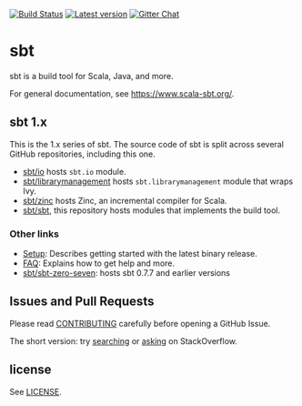 [![Build Status](https://travis-ci.com/sbt/sbt.svg?branch=develop)](https://travis-ci.com/github/sbt/sbt)
[![Latest version](https://img.shields.io/github/tag/sbt/sbt.svg)](https://index.scala-lang.org/sbt/sbt)
[![Gitter Chat](https://badges.gitter.im/sbt/sbt.svg)](https://gitter.im/sbt/sbt)

  [sbt/sbt-zero-seven]: https://github.com/sbt/sbt-zero-seven
  [CONTRIBUTING]: CONTRIBUTING.md
  [Setup]: https://www.scala-sbt.org/release/docs/Getting-Started/Setup
  [FAQ]: https://www.scala-sbt.org/release/docs/Faq.html
  [sbt-dev]: https://groups.google.com/d/forum/sbt-dev
  [searching]: https://stackoverflow.com/tags/sbt
  [asking]: https://stackoverflow.com/questions/ask?tags=sbt
  [LICENSE]: LICENSE
  [sbt/io]: https://github.com/sbt/io
  [sbt/librarymanagement]: https://github.com/sbt/librarymanagement
  [sbt/zinc]: https://github.com/sbt/zinc
  [sbt/sbt]: https://github.com/sbt/sbt

sbt
===

sbt is a build tool for Scala, Java, and more.

For general documentation, see https://www.scala-sbt.org/.

sbt 1.x
---------

This is the 1.x series of sbt. The source code of sbt is split across
several GitHub repositories, including this one.

- [sbt/io][sbt/io] hosts `sbt.io` module.
- [sbt/librarymanagement][sbt/librarymanagement] hosts `sbt.librarymanagement` module that wraps Ivy.
- [sbt/zinc][sbt/zinc] hosts Zinc, an incremental compiler for Scala.
- [sbt/sbt][sbt/sbt], this repository hosts modules that implements the build tool.

### Other links

 * [Setup]: Describes getting started with the latest binary release.
 * [FAQ]: Explains how to get help and more.
 * [sbt/sbt-zero-seven]: hosts sbt 0.7.7 and earlier versions

Issues and Pull Requests
------------------------

Please read [CONTRIBUTING] carefully before opening a GitHub Issue.

The short version: try [searching] or [asking] on StackOverflow.

license
-------

See [LICENSE].
